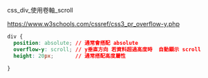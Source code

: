 css_div_使用卷軸_scroll

https://www.w3schools.com/cssref/css3_pr_overflow-y.php

```css
div {
  position: absolute; // 通常會搭配 absolute
  overflow-y: scroll; // y垂直方向 若資料超過高度時  自動顯示 scroll
  height: 20px;       // 通常搭配高度屬性

}
```
